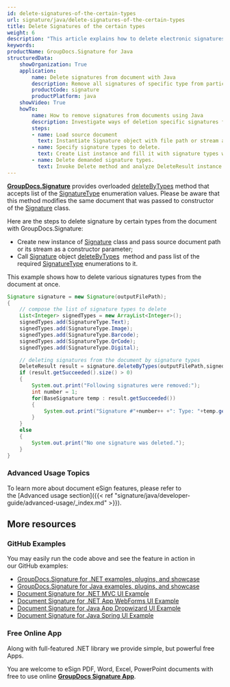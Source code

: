 ```yaml
---
id: delete-signatures-of-the-certain-types
url: signature/java/delete-signatures-of-the-certain-types
title: Delete Signatures of the certain types
weight: 6
description: "This article explains how to delete electronic signatures of the certain types with GroupDocs.Signature API."
keywords: 
productName: GroupDocs.Signature for Java
structuredData:
    showOrganization: True
    application:    
        name: Delete signatures from document with Java    
        description: Remove all signatures of specific type from particular document with Java language by GroupDocs.Signature for Java APIs
        productCode: signature
        productPlatform: java 
    showVideo: True
    howTo:
        name: How to remove signatures from documents using Java 
        description: Investigate ways of deletion specific signatures from document using Java
        steps:
        - name: Load source document
          text: Instantiate Signature object with file path or stream as a constructor parameter will load the document. 
        - name: Specify signature types to delete. 
          text: Create List instance and fill it with signature types which must be removed.
        - name: Delete demanded signature types. 
          text: Invoke Delete method and analyze DeleteResult instance.
---
```

[**GroupDocs.Signature**](https://products.groupdocs.com/signature/java) provides overloaded [deleteByTypes](https://apireference.groupdocs.com/signature/java/com.groupdocs.signature/Signature#deleteByTypes(java.io.OutputStream,%20java.util.List)) method that accepts list of the [SignatureType](https://apireference.groupdocs.com/signature/java/com.groupdocs.signature.domain.enums/SignatureType) enumeration values.
Please be aware that this method modifies the same document that was passed to constructor of the [Signature](https://apireference.groupdocs.com/signature/java/com.groupdocs.signature/Signature) class.

Here are the steps to delete signature by certain types from the document with GroupDocs.Signature:

* Create new instance of [Signature](https://apireference.groupdocs.com/signature/java/com.groupdocs.signature/Signature) class and pass source document path or its stream as a constructor parameter;
* Call [Signature](https://apireference.groupdocs.com/signature/java/com.groupdocs.signature/Signature) object [deleteByTypes](https://apireference.groupdocs.com/signature/java/com.groupdocs.signature/Signature#deleteByTypes(java.io.OutputStream,%20java.util.List))  method and pass list of the required [SignatureType](https://apireference.groupdocs.com/signature/java/com.groupdocs.signature.domain.enums/SignatureType) enumerations to it.

This example shows how to delete various signatures types from the document at once.

```java
Signature signature = new Signature(outputFilePath);
{
	// compose the list of signature types to delete
	List<Integer> signedTypes = new ArrayList<Integer>();
	signedTypes.add(SignatureType.Text);
	signedTypes.add(SignatureType.Image);
	signedTypes.add(SignatureType.Barcode);
	signedTypes.add(SignatureType.QrCode);
	signedTypes.add(SignatureType.Digital);

	// deleting signatures from the document by signature types
	DeleteResult result = signature.deleteByTypes(outputFilePath,signedTypes);
	if (result.getSucceeded().size() > 0)
	{
		System.out.print("Following signatures were removed:");
		int number = 1;
		for(BaseSignature temp : result.getSucceeded())
		{
			System.out.print("Signature #"+number++ +": Type: "+temp.getSignatureType()+" Id:"+temp.getSignatureId()+". Created: "+temp.getCreatedOn());
		}
	}
	else
	{
		System.out.print("No one signature was deleted.");
	}
}
```

### Advanced Usage Topics

To learn more about document eSign features, please refer to the [Advanced usage section]({{< ref "signature/java/developer-guide/advanced-usage/_index.md" >}}).

## More resources

### GitHub Examples

You may easily run the code above and see the feature in action in our GitHub examples:

* [GroupDocs.Signature for .NET examples, plugins, and showcase](https://github.com/groupdocs-signature/GroupDocs.Signature-for-.NET)
* [GroupDocs.Signature for Java examples, plugins, and showcase](https://github.com/groupdocs-signature/GroupDocs.Signature-for-Java)
* [Document Signature for .NET MVC UI Example](https://github.com/groupdocs-signature/GroupDocs.Signature-for-.NET-MVC)
* [Document Signature for .NET App WebForms UI Example](https://github.com/groupdocs-signature/GroupDocs.Signature-for-.NET-WebForms)
* [Document Signature for Java App Dropwizard UI Example](https://github.com/groupdocs-signature/GroupDocs.Signature-for-Java-Dropwizard)
* [Document Signature for Java Spring UI Example](https://github.com/groupdocs-signature/GroupDocs.Signature-for-Java-Spring)

### Free Online App

Along with full-featured .NET library we provide simple, but powerful free Apps.

You are welcome to eSign PDF, Word, Excel, PowerPoint documents with free to use online **[GroupDocs Signature App](https://products.groupdocs.app/signature)**.
